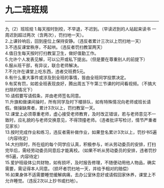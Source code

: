 九二班班规
===

---

九（2）班班规
1.每天按时到校，不早退，不迟到。（早读迟到的人站起来读书 一周迟到超过两次（含两次），罚扫地一天）。<br>
2.上课铃响后，回到座位上保持安静。（违反者累计三次以上罚扫地一天）<br>
3.不违反课堂秩序，不起哄。（违反者罚扫教室两天）<br>
4.值日生每天按时打扫教室卫生，做好值勤工作。<br>
5.允许个人发表见解，可以公开或私下提出。（但是要在尊重别人的前提下）<br>
6.服从班干部，有异议，联合老师解决。<br>
7.不允许在课堂上吃东西，违者交班费5元。<br>
8.有什么重大事件或涉及到全班的事情，皆由全班同学投票决定。<br>
9.有奖有罚，如若全班表现良好，腾出周五下午第三节课的时间看视频。（不搞大扫除的情况下）<br>
10.请假要写请假条，并由老师签名同意。<br>
11.升旗和做课间操时，所有同学及时下楼排队，如有特殊情况向老师或班长请假。做操缺席者，累计3次以上，罚扫教室一天。<br>
12.课堂上必须尊重老师，虚心接受老师教育，及时改正错误，若与老师意见不一致时，应礼貌的与老师交换意见，不得顶撞老师。（违者批评写检讨，情节严重者见家长）<br>
13.按时完成作业和练习，违反者需补做作业，如果登名累计3次以上，罚抄书5遍（内容待定）<br>
14.大扫除时，所在组的每个同学应认真，积极参与，听从劳动委员的安排，打扫完毕后，需经劳动委员同意后才能离校。（如果不听从劳动委员的安排，违者罚抄书5遍，内容待定）<br>
15.爱护班级体公共财物，如有损坏，及时报告修理，不随便动用他人物品，确实需要，需证得本人同意。（损坏者罚扫地一天，并给予相对的赔偿）<br>
16.如果身体不适需要睡觉缓解病痛，去办公室休息好或请假回家休养，课堂上不允许睡觉。（违反2次以上抄书或扫地）。<br>
